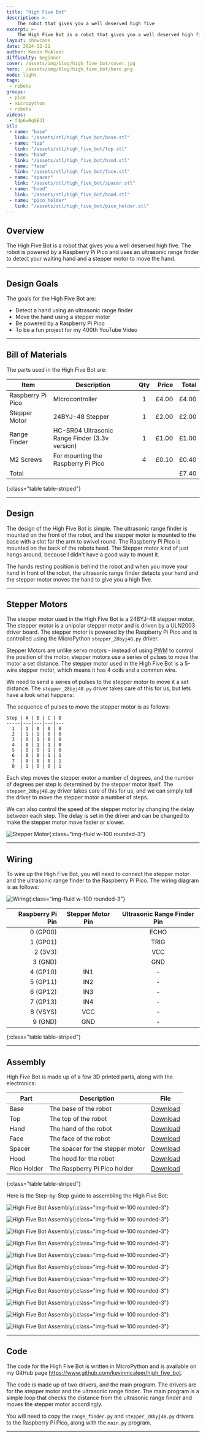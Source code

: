 ```yaml
---
title: "High Five Bot"
description: >-
    The robot that gives you a well deserved high five
excerpt: >-
    The High Five Bot is a robot that gives you a well deserved high five. The robot is powered by a Raspberry Pi Pico and uses an ultrasonic range finder to detect your waiting
layout: showcase
date: 2024-12-21
author: Kevin McAleer
difficulty: beginner
cover: /assets/img/blog/high_five_bot/cover.jpg
hero:  /assets/img/blog/high_five_bot/hero.png
mode: light
tags:
 - robots
groups:
 - pico
 - micropython
 - robots
videos:
 - f4p6wBqGEJI
stl:
 - name: "base"
   link: "/assets/stl/high_five_bot/base.stl"
 - name: "top"
   link: "/assets/stl/high_five_bot/top.stl"
 - name: "hand"
   link: "/assets/stl/high_five_bot/hand.stl"
 - name: "face"
   link: "/assets/stl/high_five_bot/face.stl"
 - name: "spacer"
   link: "/assets/stl/high_five_bot/spacer.stl"
 - name: "hood"
   link: "/assets/stl/high_five_bot/hood.stl"
 - name: "pico_holder"
   link: "/assets/stl/high_five_bot/pico_holder.stl"
---
```


## Overview

The High Five Bot is a robot that gives you a well deserved high five. The robot is powered by a Raspberry Pi Pico and uses an ultrasonic range finder to detect your waiting hand and a stepper motor to move the hand.

---

## Design Goals

The goals for the High Five Bot are:

- Detect a hand using an ultrasonic range finder
- Move the hand using a stepper motor
- Be powered by a Raspberry Pi Pico
- To be a fun project for my 400th YouTube Video

---

## Bill of Materials

The parts used in the High Five Bot are:

Item              | Description                                    | Qty | Price | Total
------------------|------------------------------------------------|:---:|------:|-----:
Raspberry Pi Pico | Microcontroller                                |  1  | £4.00 | £4.00
Stepper Motor     | 24BYJ-48 Stepper                               |  1  | £2.00 | £2.00
Range Finder      | HC-SR04 Ultrasonic Range Finder (3.3v version) |  1  | £1.00 | £1.00
M2 Screws         | For mounting the Raspberry Pi Pico             |  4  | £0.10 | £0.40
Total             |                                                |     |       | £7.40
{:class="table table-striped"}

---

## Design

The design of the High Five Bot is simple. The ultrasonic range finder is mounted on the front of the robot, and the stepper motor is mounted to the base with a slot for the arm to swivel round. The Raspberry Pi Pico is mounted on the back of the robots head. The Stepper motor kind of just hangs around, because I didn't have a good way to mount it.

The hands resting position is behind the robot and when you move your hand in front of the robot, the ultrasonic range finder detects your hand and the stepper motor moves the hand to give you a high five.

---

## Stepper Motors

The stepper motor used in the High Five Bot is a 24BYJ-48 stepper motor. The stepper motor is a unipolar stepper motor and is driven by a ULN2003 driver board. The stepper motor is powered by the Raspberry Pi Pico and is controlled using the MicroPython `stepper_28byj48.py` driver.

Stepper Motors are unlike servo motors - instead of using [PWM](/resources/glossary#pwm) to control the position of the motor, stepper motors use a series of pulses to move the motor a set distance. The stepper motor used in the High Five Bot is a 5-wire stepper motor, which means it has 4 coils and a common wire.

We need to send a series of pulses to the stepper motor to move it a set distance. The `stepper_28byj48.py` driver takes care of this for us, but lets have a look what happens:

The sequence of pulses to move the stepper motor is as follows:

```raw
Step | A | B | C | D
-----|---|---|---|---
  1  | 1 | 0 | 0 | 0
  2  | 1 | 1 | 0 | 0
  3  | 0 | 1 | 0 | 0
  4  | 0 | 1 | 1 | 0
  5  | 0 | 0 | 1 | 0
  6  | 0 | 0 | 1 | 1
  7  | 0 | 0 | 0 | 1
  8  | 1 | 0 | 0 | 1
```

Each step moves the stepper motor a number of degrees, and the number of degrees per step is determined by the stepper motor itself. The `stepper_28byj48.py` driver takes care of this for us, and we can simply tell the driver to move the stepper motor a number of steps.

We can also control the speed of the stepper motor by changing the delay between each step. The delay is set in the driver and can be changed to make the stepper motor move faster or slower.

![Stepper Motor](/assets/img/blog/high_five_bot/stepper_motors.jpg){:class="img-fluid w-100 rounded-3"}

---

## Wiring

To wire up the High Five Bot, you will need to connect the stepper motor and the ultrasonic range finder to the Raspberry Pi Pico. The wiring diagram is as follows:

![Wiring](/assets/img/blog/high_five_bot/wiring.jpg){:class="img-fluid w-100 rounded-3"}

Raspberry Pi Pin | Stepper Motor Pin | Ultrasonic Range Finder Pin
----------------:|:-----------------:|:--------------------------:
        0 (GP00) |                   |            ECHO
        1 (GP01) |                   |            TRIG
         2 (3V3) |                   |             VCC
         3 (GND) |                   |             GND
        4 (GP10) |        IN1        |              -
        5 (GP11) |        IN2        |              -
        6 (GP12) |        IN3        |              -
        7 (GP13) |        IN4        |              -
        8 (VSYS) |        VCC        |              -
         9 (GND) |        GND        |              -
{:class="table table-striped"}

---

## Assembly

High Five Bot is made up of a few 3D printed parts, along with the electronics:

Part        | Description                      | File
------------|----------------------------------|------------------------------------------------------
Base        | The base of the robot            | [Download](/assets/stl/high_five_bot/base.stl)
Top         | The top of the robot             | [Download](/assets/stl/high_five_bot/top.stl)
Hand        | The hand of the robot            | [Download](/assets/stl/high_five_bot/hand.stl)
Face        | The face of the robot            | [Download](/assets/stl/high_five_bot/face.stl)
Spacer      | The spacer for the stepper motor | [Download](/assets/stl/high_five_bot/spacer.stl)
Hood        | The hood for the robot           | [Download](/assets/stl/high_five_bot/hood.stl)
Pico Holder | The Raspberry Pi Pico holder     | [Download](/assets/stl/high_five_bot/pico_holder.stl)
{:class="table table-striped"}

Here is the Step-by-Step guide to assembling the High Five Bot:

![High Five Bot Assembly](/assets/img/blog/high_five_bot/assembly01.png){:class="img-fluid w-100 rounded-3"}

![High Five Bot Assembly](/assets/img/blog/high_five_bot/assembly02.png){:class="img-fluid w-100 rounded-3"}

![High Five Bot Assembly](/assets/img/blog/high_five_bot/assembly03.png){:class="img-fluid w-100 rounded-3"}

![High Five Bot Assembly](/assets/img/blog/high_five_bot/assembly04.png){:class="img-fluid w-100 rounded-3"}

![High Five Bot Assembly](/assets/img/blog/high_five_bot/assembly05.png){:class="img-fluid w-100 rounded-3"}

![High Five Bot Assembly](/assets/img/blog/high_five_bot/assembly06.png){:class="img-fluid w-100 rounded-3"}

![High Five Bot Assembly](/assets/img/blog/high_five_bot/assembly07.png){:class="img-fluid w-100 rounded-3"}

![High Five Bot Assembly](/assets/img/blog/high_five_bot/assembly08.png){:class="img-fluid w-100 rounded-3"}

![High Five Bot Assembly](/assets/img/blog/high_five_bot/assembly09.png){:class="img-fluid w-100 rounded-3"}

![High Five Bot Assembly](/assets/img/blog/high_five_bot/assembly10.png){:class="img-fluid w-100 rounded-3"}

![High Five Bot Assembly](/assets/img/blog/high_five_bot/assembly11.png){:class="img-fluid w-100 rounded-3"}

---

## Code

The code for the High Five Bot is written in MicroPython and is available on my GitHub page <https://www.github.com/kevinmcaleer/high_five_bot>.

The code is made up of two drivers, and the main program. The drivers are for the stepper motor and the ultrasonic range finder. The main program is a simple loop that checks the distance from the ultrasonic range finder and moves the stepper motor accordingly.

You will need to copy the `range_finder.py` and `stepper_28byj48.py` drivers to the Raspberry Pi Pico, along with the `main.py` program.

<script src="https://gist.github.com/kevinmcaleer/09b0c47347c3e5df9be34e2e1e160941.js"></script>

---
